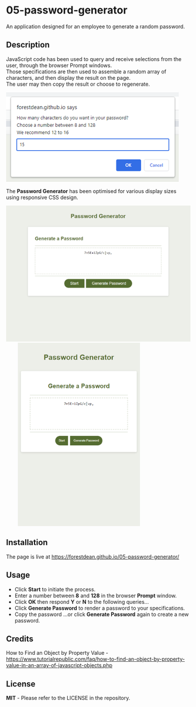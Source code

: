 # 05-password-generator
An application designed for an employee to generate a random password.
 

## Description
	
JavaScript code has been used to query and receive selections from the user, through the browser Prompt windows.     
Those specifications are then used to assemble a random array of characters, and then display the result on the page.   
The user may then copy the result or choose to regenerate.



![browser-promt-window](./images/browser-prompt-window.png)

The **Password Generator** has been optimised for various display sizes using responsive CSS design.  
 
![generator-medium](./images/password-generator-medium.png)&nbsp;&nbsp;&nbsp;&nbsp;&nbsp;&nbsp;&nbsp;&nbsp;![generator-small](./images/password-generator-small.png)


	
## Installation
	
The page is live at https://forestdean.github.io/05-password-generator/
	
## Usage
	   
* Click **Start** to initiate the process.
* Enter a number between **8** and **128** in the browser **Prompt** window.
* Click **OK** then respond **Y** or **N** to the following queries...
* Click **Generate Password** to render a password to your specifications.
* Copy the password ...or click **Generate Password** again to create a new password.
	
## Credits
	
How to Find an Object by Property Value - https://www.tutorialrepublic.com/faq/how-to-find-an-object-by-property-value-in-an-array-of-javascript-objects.php 

## License
	
**MIT** - Please refer to the LICENSE in the repository.
